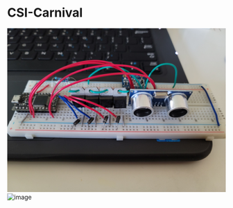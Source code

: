 # CSI-Carnival
![image](https://raw.githubusercontent.com/emilgora/CSI-Carnival/main/wiringOne.jpg)
![image](https://raw.githubusercontent.com/emilgora/CSI-Carnival/main/wiringTwo.jpg)
